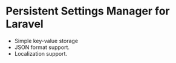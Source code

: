 # Persistent Settings Manager for Laravel

 * Simple key-value storage
 * JSON format support.
 * Localization support.
